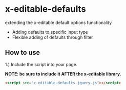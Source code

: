 # x-editable-defaults
extending the x-editable default options functionality

* Adding defaults to specific input type
* Flexible adding of defaults through filter

## How to use

1.) Include the script into your page.

**NOTE: be sure to include it AFTER the x-editable library.**


```html
<script src="x-editable-defaults.jquery.js"></script>
```

